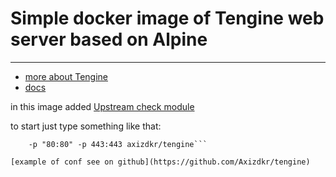 # Simple docker image of Tengine web server based on Alpine #
***

- [more about Tengine](http://tengine.taobao.org)
- [docs](http://tengine.taobao.org/documentation.html)

in this image added [Upstream check module](http://tengine.taobao.org/document/http_upstream_check.html)

to start just type something like that:
```docker exec -it -d -v example.com.conf:/etc/nginx/conf.d/example.com.comf \
    -p "80:80" -p 443:443 axizdkr/tengine```

[example of conf see on github](https://github.com/Axizdkr/tengine)
